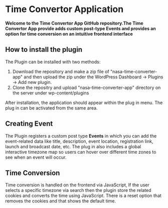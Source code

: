 # Time Convertor Application

**Welcome to the Time Convertor App GitHub repository.The Time Convertor App provide adds custom post-type Events and provides an option for time conversion on an intuitive frontend interface**
## How to install the plugin
The Plugin can be installed with two methods:
1. Download the repository and make a zip file of "nasa-time-converter-app" and then upload the zip under the WordPress Dashboard -> Plugins -> Add new plugin.
2. Clone the repositry and upload "nasa-time-converter-app" directory on the server under wp-content/plugins 

After installation, the application should appear within the plug in menu.  The plug in can be activated from the same area.

## Creating Event
The Plugin registers a custom post type **Events** in which you can add the event-related data like title, description, event location, registration link, launch and broadcast date, etc. The plug in also includes a global interactive timezone map so users can hover over different time zones to see when an event will occur. 

## Time Conversion
Time conversion is handled on the frontend via JavaScript, If the user selects a specific timezone via search then the plugin store the related cookies and converts the time using JavaScript. There is a reset option that removes the cookies and that shows the default time. 


